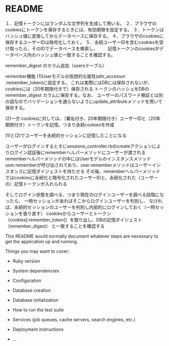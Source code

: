 # README
１．記憶トークンにはランダムな文字列を生成して用いる。
２．ブラウザのcookiesにトークンを保存するときには、有効期限を設定する。
３．トークンはハッシュ値に変換してからデータベースに保存する。
４．ブラウザのcookiesに保存するユーザーIDは暗号化しておく。
５．永続ユーザーIDを含むcookiesを受け取ったら、そのIDでデータベースを検索し、
　　記憶トークンのcookiesがデータベース内のハッシュ値と一致することを確認する。

remember_digest  のカラム追加（usersテーブル）



remember機能
(1)Userモデルの仮想的な属性(attr_accessor :remember_token)に設定する。
これは実際にはDBには保存されないが、cookiesには（20年期限付きで）保存される
トークンのハッシュをDBの remember_digest カラムに保存する。なお、
ユーザーのパスワード検証とは別の話なのでバリデーションを通らないようにupdate_attributeメソッドを用いて保存する。

(2)一方 cookiesに対しては、（署名付き、20年期限付き）ユーザーIDと（20年期限付き）トークンを記憶。つまり永続cookiesを作成

(1)と(2)でユーザーを永続的セッションに記憶したことになる

ユーザーがログインするときにsessions_controller.rbのcreateアクションによりログイン認証後にrememberヘルパーメソッドにユーザーが渡される
rememberヘルパーメソッドの中にはUserモデルのインスタンスメソッドuser.rememberが呼び出されており、user.rememberメソッドはユーザーインスタンスに記憶ダイジェストを持たせる
その後、rememberヘルパーメソッドではcookiesに永続化と暗号化されたユーザーIDと、永続化された（ユーザーの）記憶トークンが入れられる

そしてログイン状態を調べる、つまり現在のログインユーザーを調べる段階になったら、
一時セッションがあればそこからログインユーザーを判別し、
なければ、永続的セッションのユーザーを判別し内部的にログインしておく（一時セッションを張り直す）
cookiesからユーザーとトークン（cookies[:remember_token]）を取り出し、DBの記憶ダイジェスト（remember_digest）
と一致することを確認する


This README would normally document whatever steps are necessary to get the
application up and running.

Things you may want to cover:

* Ruby version

* System dependencies

* Configuration

* Database creation

* Database initialization

* How to run the test suite

* Services (job queues, cache servers, search engines, etc.)

* Deployment instructions

* ...

